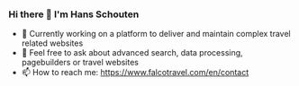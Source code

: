 ### Hi there 👋 I'm Hans Schouten

- 🚀 Currently working on a platform to deliver and maintain complex travel related websites
- 💬 Feel free to ask about advanced search, data processing, pagebuilders or travel websites
- 📫 How to reach me: https://www.falcotravel.com/en/contact

<!--
**HansSchouten/HansSchouten** is a ✨ _special_ ✨ repository because its `README.md` (this file) appears on your GitHub profile.

Here are some ideas to get you started:

- 🔭 I’m currently working on ...
- 🌱 I’m currently learning ...
- 👯 I’m looking to collaborate on ...
- 🤔 I’m looking for help with ...
- 💬 Ask me about ...
- 📫 How to reach me: ...
- 😄 Pronouns: ...
- ⚡ Fun fact: ...
-->

